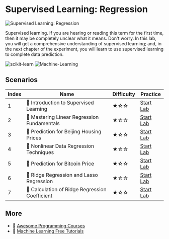 # Supervised Learning: Regression

![Supervised Learning: Regression](https://cover-creator.labex.io/supervised-learning-regression.png)

Supervised learning. If you are hearing or reading this term for the first time, then it may be completely unclear what it means. Don't worry. In this lab, you will get a comprehensive understanding of supervised learning; and, in the next chapter of the experiment, you will learn to use supervised learning to complete data prediction.

![scikit-learn](https://img.shields.io/badge/scikit-learn-whitesmoke?style=for-the-badge&logo=scikit-learn)
![Machine-Learning](https://img.shields.io/badge/Machine-Learning-whitesmoke?style=for-the-badge&logo=machine-learning)


## Scenarios

|   Index | Name                                          | Difficulty   | Practice                                                            |
|---------|-----------------------------------------------|--------------|---------------------------------------------------------------------|
|       1 | 📖 Introduction to Supervised Learning         | ★☆☆          | <a target='_blank' href='https://labex.io/labs/20791'>Start Lab</a> |
|       2 | 📖 Mastering Linear Regression Fundamentals    | ★☆☆          | <a target='_blank' href='https://labex.io/labs/20799'>Start Lab</a> |
|       3 | 📖 Prediction for Beijing Housing Prices       | ★☆☆          | <a target='_blank' href='https://labex.io/labs/20805'>Start Lab</a> |
|       4 | 📖 Nonlinear Data Regression Techniques        | ★☆☆          | <a target='_blank' href='https://labex.io/labs/20804'>Start Lab</a> |
|       5 | 📖 Prediction for Bitcoin Price                | ★☆☆          | <a target='_blank' href='https://labex.io/labs/20806'>Start Lab</a> |
|       6 | 📖 Ridge Regression and Lasso Regression       | ★☆☆          | <a target='_blank' href='https://labex.io/labs/20808'>Start Lab</a> |
|       7 | 📖 Calculation of Ridge Regression Coefficient | ★☆☆          | <a target='_blank' href='https://labex.io/labs/20753'>Start Lab</a> |

## More

- 🔗 [Awesome Programming Courses](https://github.com/labex-labs/awesome-programming-courses)
- 🔗 [Machine Learning Free Tutorials](https://github.com/labex-labs/ml-free-tutorials)

